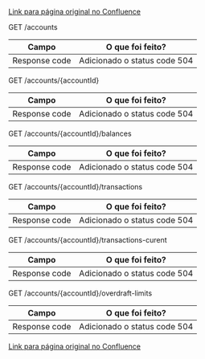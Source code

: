 [Link para página original no Confluence](https://openfinancebrasil.atlassian.net/wiki/spaces/OF/pages/17379447)

GET /accounts

| **Campo** | **O que foi feito?** |
| --- | --- |
| Response code | Adicionado o status code 504 |

 GET /accounts/{accountId}

| **Campo** | **O que foi feito?** |
| --- | --- |
| Response code | Adicionado o status code 504 |

 GET /accounts/{accountId}/balances

| **Campo** | **O que foi feito?** |
| --- | --- |
| Response code | Adicionado o status code 504 |

 GET /accounts/{accountId}/transactions

| **Campo** | **O que foi feito?** |
| --- | --- |
| Response code | Adicionado o status code 504 |

 GET /accounts/{accountId}/transactions-curent

| **Campo** | **O que foi feito?** |
| --- | --- |
| Response code | Adicionado o status code 504 |

 GET /accounts/{accountId}/overdraft-limits

| **Campo** | **O que foi feito?** |
| --- | --- |
| Response code | Adicionado o status code 504 |

[Link para página original no Confluence](https://openfinancebrasil.atlassian.net/wiki/spaces/OF/pages/17379447)